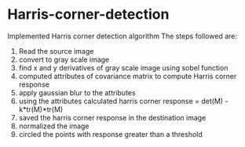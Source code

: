 # Harris-corner-detection
Implemented Harris corner detection algorithm
The steps followed are:
1. Read the source image
2. convert to gray scale image
3. find x and y derivatives of gray scale image using sobel function
4. computed attributes of covariance matrix to compute Harris corner response
5. apply gaussian blur to the attributes
6. using the attributes calculated harris corner response = det(M) - k*tr(M)*tr(M)
7. saved the harris corner response in the destination image
8. normalized the image
9. circled the points with response greater than a threshold

